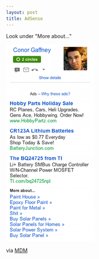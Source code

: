 ```yaml
---
layout: post
title: AdSense
---
```


Look under "More about..."

![What Google knows](/img/posts/sidebar.png)

via [MDM](https://plus.google.com/116169008388909822914)